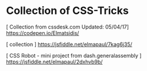 # Collection of CSS-Tricks

[ Collection from cssdesk.com Updated: 05/04/17]
https://codepen.io/Elmatsidis/

[ collection ]
https://jsfiddle.net/elmapaul/7kag6j35/

[ CSS Robot - mini project from dash.generalassembly ]
https://jsfiddle.net/elmapaul/2dxhvb9b/
